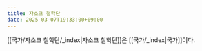 ```yaml
---
title: 자소크 철학단
date: 2025-03-07T19:33:00+09:00
---
```

[[국가/자소크 철학단/_index|자소크 철학단]]은 [[국가/_index|국가]]이다.